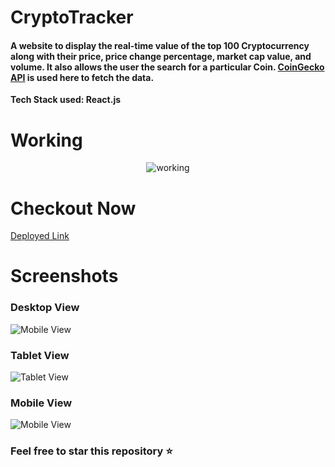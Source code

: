 # CryptoTracker

#### A website to display the real-time value of the top 100 Cryptocurrency along with their price, price change percentage, market cap value, and volume. It also allows the user the search for a particular Coin. [CoinGecko API](https://www.coingecko.com/en) is used here to fetch the data.

**Tech Stack used: React.js**

# Working

<p align="center">
  <img src="https://user-images.githubusercontent.com/56690856/130368390-1d02a273-ba2e-45b8-ac82-343d1a5c1121.gif" alt="working" />
</p>

# Checkout Now

[Deployed Link](https://trackercryptocurrency.netlify.app/)

# Screenshots
### Desktop View

![Mobile View](https://user-images.githubusercontent.com/56690856/130368104-446f82a4-6ce4-4a44-8193-02b68b35752f.png)

### Tablet View

![Tablet View](https://user-images.githubusercontent.com/56690856/130368146-bf56a739-f6ed-4d10-a601-1a55c5e23e95.png)

### Mobile View

![Mobile View](https://user-images.githubusercontent.com/56690856/130368156-af6121ea-6236-49bb-94a9-8ab69685afcf.png)

### Feel free to star this repository ⭐



